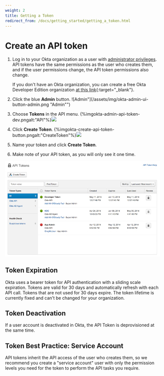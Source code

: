 ```yaml
---
weight: 2
title: Getting a Token
redirect_from: /docs/getting_started/getting_a_token.html
---
```


# Create an API token

1.  Log in to your Okta organization as a user with [administrator
    privileges](https://help.okta.com/en/prod/Content/Topics/Security/Administrators.htm?cshid=Security_Administrators#Security_Administrators). API tokens have the same permissions as the user who creates them,
    and if the user permissions change, the API token permissions also change.
	
	If you don't have an Okta organization, you can create a free Okta
    Developer Edition organization [at this link](https://developer.okta.com/signup/){:target="_blank"}.

2.  Click the blue **Admin** button.
![Admin"](/assets/img/okta-admin-ui-button-admin.png "Admin"")

3.  Choose **Tokens** in the API menu.
	{%imgokta-admin-api-token-dev.pngalt:"API"%}![](/assets/img/ "")

4.  Click **Create Token**.
	{%imgokta-create-api-token-button.pngalt:"CreateToken"%}![](/assets/img/ "")

5.  Name your token and click **Create Token**.

6.  Make note of your API token, as you will only see it one time.

![Okta Administrator Token UI](/assets/img/okta-admin-ui-token.png "Okta Administrator Token UI")

## Token Expiration

Okta uses a bearer token for API authentication with a sliding scale expiration. Tokens are valid for 30 days and automatically refresh with each API call.  Tokens that are not used for 30 days expire. The token lifetime is currently fixed and can't be changed for your organization.

## Token Deactivation

If a user account is deactivated in Okta, the API Token is deprovisioned at the same time.

## Token Best Practice: Service Account

API tokens inherit the API access of the user who creates them, so we recommend you create a "service account"
user with only the permission levels you need for the token to perform the API tasks you require.
